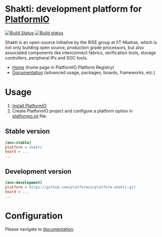 # Shakti: development platform for [PlatformIO](http://platformio.org)
[![Build Status](https://travis-ci.org/platformio/platform-shakti.svg?branch=develop)](https://travis-ci.org/platformio/platform-shakti)
[![Build status](https://ci.appveyor.com/api/projects/status/pm59mq539ttp51hd/branch/develop?svg=true)](https://ci.appveyor.com/project/ivankravets/platform-shakti/branch/develop)

Shakti is an open-source initiative by the RISE group at IIT-Madras, which is not only building open source, production grade processors, but also associated components like interconnect fabrics, verification tools, storage controllers, peripheral IPs and SOC tools.  

* [Home](http://platformio.org/platforms/shakti) (home page in PlatformIO Platform Registry)
* [Documentation](http://docs.platformio.org/page/platforms/shakti.html) (advanced usage, packages, boards, frameworks, etc.)

# Usage

1. [Install PlatformIO](http://platformio.org)
2. Create PlatformIO project and configure a platform option in [platformio.ini](http://docs.platformio.org/page/projectconf.html) file:

## Stable version

```ini
[env:stable]
platform = shakti
board = ...
...
```

## Development version

```ini
[env:development]
platform = https://github.com/platformio/platform-shakti.git
board = ...
...
```

# Configuration

Please navigate to [documentation](http://docs.platformio.org/page/platforms/shakti.html).

